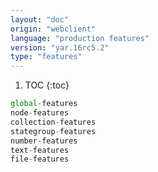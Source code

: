 ```yaml
---
layout: "doc"
origin: "webclient"
language: "production features"
version: "yar.16rc5.2"
type: "features"
---
```


1. TOC
{:toc}

```js
global-features
node-features
collection-features
stategroup-features
number-features
text-features
file-features
```
